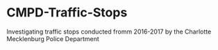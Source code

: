 # CMPD-Traffic-Stops
Investigating traffic stops conducted fromm 2016-2017 by the Charlotte Mecklenburg Police Department
